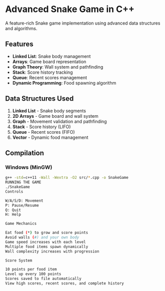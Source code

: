 # Advanced Snake Game in C++

A feature-rich Snake game implementation using advanced data structures and algorithms.

## Features

- **Linked List**: Snake body management
- **Arrays**: Game board representation
- **Graph Theory**: Wall system and pathfinding
- **Stack**: Score history tracking
- **Queue**: Recent scores management
- **Dynamic Programming**: Food spawning algorithm

## Data Structures Used

1. **Linked List** - Snake body segments
2. **2D Arrays** - Game board and wall system
3. **Graph** - Movement validation and pathfinding
4. **Stack** - Score history (LIFO)
5. **Queue** - Recent scores (FIFO)
6. **Vector** - Dynamic food management

## Compilation

### Windows (MinGW)
```bash
g++ -std=c++11 -Wall -Wextra -O2 src/*.cpp -o SnakeGame
RUNNING THE GAME
./SnakeGame
Controls

W/A/S/D: Movement
P: Pause/Resume
Q: Quit
H: Help

Game Mechanics

Eat food (*) to grow and score points
Avoid walls (#) and your own body
Game speed increases with each level
Multiple food items spawn dynamically
Wall complexity increases with progression

Score System

10 points per food item
Level up every 100 points
Scores saved to file automatically
View high scores, recent scores, and complete history